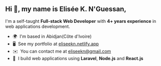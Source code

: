 Hi 👋, my name is Elisée K. N'Guessan,
-------------------------------------

I'm a self-taught **Full-stack Web Developer** with **4+ years experience** in web applications development.

*   🌍  I'm based in Abidjan(Côte d'Ivoire)
*   🖥️  See my portfolio at [eliseekn.netlify.app](https://eliseekn.netlify.app)
*   ✉️  You can contact me at [eliseekn@gmail.com](mailto:eliseekn@gmail.com)
*   🧠  I build web applications using **Laravel**, **Node.js** and **React.js**
